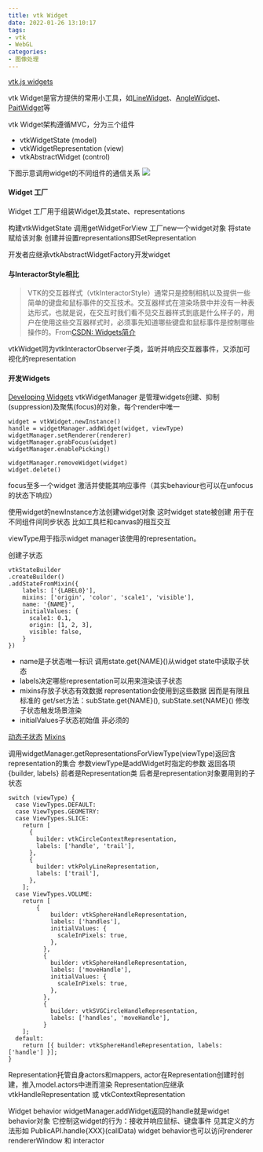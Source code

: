 ```yaml
---
title: vtk Widget
date: 2022-01-26 13:10:17
tags:
- vtk
- WebGL
categories: 
- 图像处理
---
```

[vtk.js widgets](https://kitware.github.io/vtk-js/docs/concepts_widgets.html)

vtk Widget是官方提供的常用小工具，如[LineWidget](https://kitware.github.io/vtk-js/examples/LineWidget.html)、[AngleWidget](https://kitware.github.io/vtk-js/examples/AngleWidget.html)、[PaitWidget](https://kitware.github.io/vtk-js/examples/PaintWidget.html)等

vtk Widget架构遵循MVC，分为三个组件
+ vtkWidgetState (model)
+ vtkWidgetRepresentation (view)
+ vtkAbstractWidget (control)

下图示意调用widget的不同组件的通信关系
![](https://kitware.github.io/vtk-js/docs/gallery/widgets_diagram.png)

#### Widget 工厂
Widget 工厂用于组装Widget及其state、representations

构建vtkWidgetState
调用getWidgetForView 工厂new一个widget对象 将state赋给该对象 创建并设置representations即SetRepresentation

开发者应继承vtkAbstractWidgetFactory开发widget

#### 与InteractorStyle相比
> VTK的交互器样式（vtkInteractorStyle）通常只是控制相机以及提供一些简单的键盘和鼠标事件的交互技术。交互器样式在渲染场景中并没有一种表达形式，也就是说，在交互时我们看不见交互器样式到底是什么样子的，用户在使用这些交互器样式时，必须事先知道哪些键盘和鼠标事件是控制哪些操作的。From[CSDN: Widgets简介](https://blog.csdn.net/minmindianzi/article/details/89403606)

vtkWidget同为vtkInteractorObserver子类，监听并响应交互器事件，又添加可视化的representation
#### 开发Widgets
[Developing Widgets](https://kitware.github.io/vtk-js/docs/develop_widget.html)
vtkWidgetManager 是管理widgets创建、抑制(suppression)及聚焦(focus)的对象，每个render中唯一
```
widget = vtkWidget.newInstance()
handle = widgetManager.addWidget(widget, viewType)
widgetManager.setRenderer(renderer)
widgetManager.grabFocus(widget)
widgetManager.enablePicking()

widgetManager.removeWidget(widget)
widget.delete()
```
focus至多一个widget 激活并使能其响应事件（其实behaviour也可以在unfocus的状态下响应）

使用widget的newInstance方法创建widget对象 这时widget state被创建 用于在不同组件间同步状态 比如工具栏和canvas的相互交互

viewType用于指示widget manager该使用的representation。

创建子状态
```
vtkStateBuilder
.createBuilder()
.addStateFromMixin({
    labels: ['{LABEL0}'],
    mixins: ['origin', 'color', 'scale1', 'visible'],
    name: '{NAME}',
    initialValues: {
      scale1: 0.1,
      origin: [1, 2, 3],
      visible: false,
    }
})
```
+ name是子状态唯一标识 调用state.get{NAME}()从widget state中读取子状态
+ labels决定哪些representation可以用来渲染该子状态
+ mixins存放子状态有效数据 representation会使用到这些数据 因而是有限且标准的 get/set方法：subState.get{NAME}(), subState.set{NAME}() 修改子状态触发场景渲染
+ initialValues子状态初始值 非必须的

[动态子状态](https://kitware.github.io/vtk-js/docs/develop_widget.html#Dynamic-sub-states)
[Mixins](https://kitware.github.io/vtk-js/docs/develop_widget.html#Mixins)

调用widgetManager.getRepresentationsForViewType(viewType)返回含representation的集合 参数viewType是addWidget时指定的参数
返回各项 {builder, labels} 前者是Representation类 后者是representation对象要用到的子状态
```
switch (viewType) {
  case ViewTypes.DEFAULT:
  case ViewTypes.GEOMETRY:
  case ViewTypes.SLICE:
    return [
      {
        builder: vtkCircleContextRepresentation,
        labels: ['handle', 'trail'],
      },
      {
        builder: vtkPolyLineRepresentation,
        labels: ['trail'],
      },
    ];
  case ViewTypes.VOLUME:
    return [
        {
            builder: vtkSphereHandleRepresentation,
            labels: ['handles'],
            initialValues: {
              scaleInPixels: true,
            },
          },
          {
            builder: vtkSphereHandleRepresentation,
            labels: ['moveHandle'],
            initialValues: {
              scaleInPixels: true,
            },
          },
          {
            builder: vtkSVGCircleHandleRepresentation,
            labels: ['handles', 'moveHandle'],
          }
    ];
  default:
    return [{ builder: vtkSphereHandleRepresentation, labels: ['handle'] }];
}
```
Representation托管自身actors和mappers, actor在Representation创建时创建，推入model.actors中进而渲染
Representation应继承vtkHandleRepresentation 或 vtkContextRepresentation

Widget behavior
widgetManager.addWidget返回的handle就是widget behavior对象 它控制这widget的行为：接收并响应鼠标、键盘事件 见其定义的方法形如 PublicAPI.handle{XXX}(callData)
widget behavior也可以访问renderer rendererWindow 和 interactor